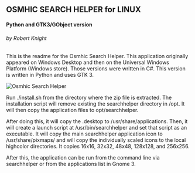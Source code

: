 ## OSMHIC SEARCH HELPER for LINUX
#### Python and GTK3/GObject version
###### by Robert Knight


This is the readme for the Osmhic Search Helper.  This application
originally appeared on Windows Desktop and then on the Universal Windows
Platform (Windows store).  Those versions were written in C#.  This
version is written in Python and uses GTK 3. 

![Osmhic Search Helper](https://rdknight.org/wp-content/uploads/2018/06/vivaldi-search-helper-gtk3-Screenshot-20180629192537-504x191.png "Osmhic Search Helper")

Run ./install.sh from the directory where the zip file is extracted.
The installation script will remove existing the searchhelper directory
in /opt.  It will then copy the application files to opt/searchhelper.

After doing this, it will copy the .desktop to /usr/share/applications.
Then, it will create a launch script at /usr/bin/searchhelper and set
that script as an executable. It will copy the main searchhelper
application icon to /usr/share/pixmaps/ and will copy the individually
scaled icons to the local highcolor directories.  It copies 16x16,
32x32, 48x48, 128x128, and 256x256.

After this, the application can be run from the command line via searchhelper or
from the applications list in Gnome 3.








